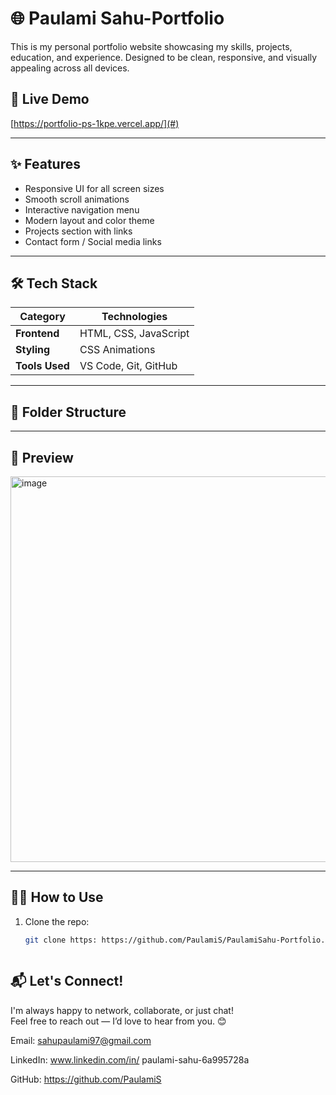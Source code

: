 
# 🌐 Paulami Sahu-Portfolio 

This is my personal portfolio website showcasing my skills, projects, education, and experience. Designed to be clean, responsive, and visually appealing across all devices.

## 🚀 Live Demo
[https://portfolio-ps-1kpe.vercel.app/](#) <!-- Replace with your hosted link -->

---

## ✨ Features

- Responsive UI for all screen sizes  
- Smooth scroll animations  
- Interactive navigation menu  
- Modern layout and color theme  
- Projects section with links  
- Contact form / Social media links  

---

## 🛠️ Tech Stack

| Category       | Technologies |
|----------------|-------------|
| **Frontend**   | HTML, CSS, JavaScript |
| **Styling**    | CSS Animations|Bootstrap
| **Tools Used** | VS Code, Git, GitHub |

---

## 📂 Folder Structure

---

## 📸 Preview


<img width="1346" height="617" alt="image" src="https://github.com/user-attachments/assets/d5f79e55-466c-4369-8f6a-ebebb3cab94f" />

---

## 🧑‍💻 How to Use

1. Clone the repo:
   ```bash
   git clone https: https://github.com/PaulamiS/PaulamiSahu-Portfolio.git



## 📬 Let's Connect!

I'm always happy to network, collaborate, or just chat!  
Feel free to reach out — I’d love to hear from you. 😊


Email: sahupaulami97@gmail.com

LinkedIn: www.linkedin.com/in/
paulami-sahu-6a995728a


GitHub: https://github.com/PaulamiS



